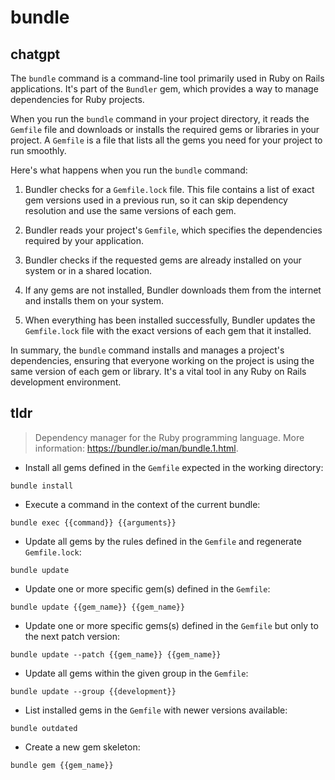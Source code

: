 # bundle 
## chatgpt 
The `bundle` command is a command-line tool primarily used in Ruby on Rails applications. It's part of the `Bundler` gem, which provides a way to manage dependencies for Ruby projects.

When you run the `bundle` command in your project directory, it reads the `Gemfile` file and downloads or installs the required gems or libraries in your project. A `Gemfile` is a file that lists all the gems you need for your project to run smoothly.

Here's what happens when you run the `bundle` command:

1. Bundler checks for a `Gemfile.lock` file. This file contains a list of exact gem versions used in a previous run, so it can skip dependency resolution and use the same versions of each gem.

2. Bundler reads your project's `Gemfile`, which specifies the dependencies required by your application.

3. Bundler checks if the requested gems are already installed on your system or in a shared location.

4. If any gems are not installed, Bundler downloads them from the internet and installs them on your system.

5. When everything has been installed successfully, Bundler updates the `Gemfile.lock` file with the exact versions of each gem that it installed.

In summary, the `bundle` command installs and manages a project's dependencies, ensuring that everyone working on the project is using the same version of each gem or library. It's a vital tool in any Ruby on Rails development environment. 

## tldr 
 
> Dependency manager for the Ruby programming language.
> More information: <https://bundler.io/man/bundle.1.html>.

- Install all gems defined in the `Gemfile` expected in the working directory:

`bundle install`

- Execute a command in the context of the current bundle:

`bundle exec {{command}} {{arguments}}`

- Update all gems by the rules defined in the `Gemfile` and regenerate `Gemfile.lock`:

`bundle update`

- Update one or more specific gem(s) defined in the `Gemfile`:

`bundle update {{gem_name}} {{gem_name}}`

- Update one or more specific gems(s) defined in the `Gemfile` but only to the next patch version:

`bundle update --patch {{gem_name}} {{gem_name}}`

- Update all gems within the given group in the `Gemfile`:

`bundle update --group {{development}}`

- List installed gems in the `Gemfile` with newer versions available:

`bundle outdated`

- Create a new gem skeleton:

`bundle gem {{gem_name}}`
